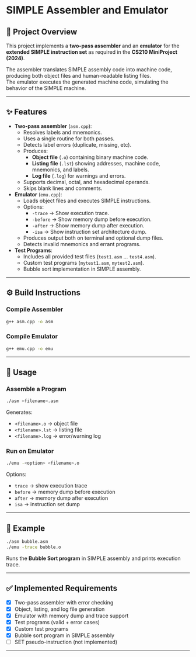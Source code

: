 # SIMPLE Assembler and Emulator

## 📌 Project Overview
This project implements a **two-pass assembler** and an **emulator** for the **extended SIMPLE instruction set** as required in the **CS210 MiniProject (2024)**.  

The assembler translates SIMPLE assembly code into machine code, producing both object files and human-readable listing files.  
The emulator executes the generated machine code, simulating the behavior of the SIMPLE machine.  

---

## ✨ Features
- **Two-pass assembler** (`asm.cpp`):
  - Resolves labels and mnemonics.
  - Uses a single routine for both passes.
  - Detects label errors (duplicate, missing, etc).
  - Produces:
    - **Object file** (`.o`) containing binary machine code.
    - **Listing file** (`.lst`) showing addresses, machine code, mnemonics, and labels.
    - **Log file** (`.log`) for warnings and errors.
  - Supports decimal, octal, and hexadecimal operands.
  - Skips blank lines and comments.
- **Emulator** (`emu.cpp`):
  - Loads object files and executes SIMPLE instructions.
  - Options:
    - `-trace` → Show execution trace.
    - `-before` → Show memory dump before execution.
    - `-after` → Show memory dump after execution.
    - `-isa` → Show instruction set architecture dump.
  - Produces output both on terminal and optional dump files.
  - Detects invalid mnemonics and errant programs.
- **Test Programs**:
  - Includes all provided test files (`test1.asm` … `test4.asm`).
  - Custom test programs (`mytest1.asm`, `mytest2.asm`).
  - Bubble sort implementation in SIMPLE assembly.

---

## ⚙️ Build Instructions
### Compile Assembler
```bash
g++ asm.cpp -o asm
````

### Compile Emulator

```bash
g++ emu.cpp -o emu
```

---

## 🚀 Usage

### Assemble a Program

```bash
./asm <filename>.asm
```

Generates:

* `<filename>.o`   → object file
* `<filename>.lst` → listing file
* `<filename>.log` → error/warning log

### Run on Emulator

```bash
./emu -<option> <filename>.o
```

Options:

* `trace`   → show execution trace
* `before`  → memory dump before execution
* `after`   → memory dump after execution
* `isa`     → instruction set dump

---

## 🧪 Example

```bash
./asm bubble.asm
./emu -trace bubble.o
```

Runs the **Bubble Sort program** in SIMPLE assembly and prints execution trace.

---

## ✅ Implemented Requirements

* [x] Two-pass assembler with error checking
* [x] Object, listing, and log file generation
* [x] Emulator with memory dump and trace support
* [x] Test programs (valid + error cases)
* [x] Custom test programs
* [x] Bubble sort program in SIMPLE assembly
* [ ] SET pseudo-instruction (not implemented)

---

